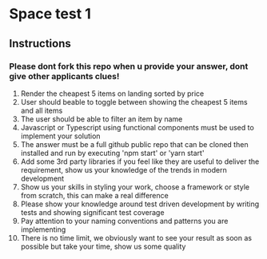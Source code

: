 # Space test 1

## Instructions

### Please dont fork this repo when u provide your answer, dont give other applicants clues!

1. Render the cheapest 5 items on landing sorted by price
2. User should beable to toggle between showing the cheapest 5 items and all items
3. The user should be able to filter an item by name  
4. Javascript or Typescript using functional components must be used to implement your solution
5. The answer must be a full github public repo that can be cloned then installed and run by executing 'npm start' or 'yarn start'
6. Add some 3rd party libraries if you feel like they are useful to deliver the requirement, show us your knowledge of the trends in modern development
7. Show us your skills in styling your work, choose a framework or style from scratch, this can make a real difference
8. Please show your knowledge around test driven development by writing tests and showing significant test coverage
9. Pay attention to your naming conventions and patterns you are implementing
10. There is no time limit, we obviously want to see your result as soon as possible but take your time, show us some quality